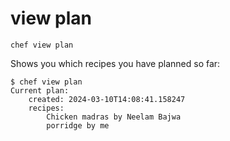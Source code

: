 # view plan

```shell
chef view plan 
```

Shows you which recipes you have planned so far:

```shell
$ chef view plan 
Current plan:
    created: 2024-03-10T14:08:41.158247
    recipes:
        Chicken madras by Neelam Bajwa
        porridge by me
```

